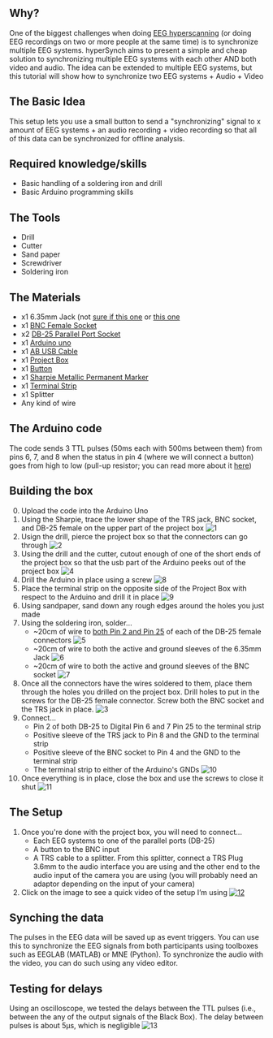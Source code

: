 ## Why?
One of the biggest challenges when doing [EEG hyperscanning](http://www.sciencedirect.com/science/article/pii/S0149763412001194) (or doing EEG recordings on two or more people at the same time) is to synchronize multiple EEG systems. hyperSynch aims to present a simple and cheap solution to synchronizing multiple EEG systems with each other AND both video and audio. The idea can be extended to multiple EEG systems, but this tutorial will show how to synchronize two EEG systems + Audio + Video


## The Basic Idea
This setup lets you use a small button to send a "synchronizing" signal to x amount of EEG systems + an audio recording + video recording so that all of this data can be synchronized for offline analysis.

## Required knowledge/skills
* Basic handling of a soldering iron and drill
* Basic Arduino programming skills 

## The Tools
* Drill
* Cutter 
* Sand paper
* Screwdriver
* Soldering iron

## The Materials
* x1 6.35mm Jack (not [sure if this one](https://www.digikey.ca/product-detail/en/switchcraft-inc/11/SC1085-ND/109515) or [this one](https://www.digikey.ca/product-detail/en/switchcraft-inc/12A/SC1089-ND/109527)
* x1 [BNC Female Socket](https://www.digikey.ca/product-detail/en/amphenol-rf-division/31-221-RFX/ARFX1064-ND/100648) 
* x2 [DB-25 Parallel Port Socket](https://www.digikey.ca/product-detail/en/cw-industries/CWR-281-25-0000/CFM25G-ND/59398)
* x1 [Arduino uno](https://www.arduino.cc/en/Main/arduinoBoardUno/)
* x1 [AB USB Cable](https://www.digikey.ca/product-detail/en/qualtek/3021001-03/Q361-ND/1531288)
* x1 [Project Box](https://www.digikey.ca/product-detail/en/bud-industries/CU-1874-B/377-1165-ND/387084)
* x1 [Button]()
* x1 [Sharpie Metallic Permanent Marker](https://www.staples.ca/en/Sharpie-Metallic-Permanent-Markers-Fine-Tip-Silver-2-Pack/product_586069_1-CA_1_20001)
* x1 [Terminal Strip](https://www.digikey.ca/product-detail/en/keystone-electronics/810/36-810-ND/316822)
* x1 Splitter
* Any kind of wire

## The Arduino code
The code sends 3 TTL pulses (50ms each with 500ms between them) from pins 6, 7, and 8 when the status in pin 4 (where we will connect a button) goes from high to low (pull-up resistor; you can read more about it [here](https://learn.sparkfun.com/tutorials/pull-up-resistors))

## Building the box
0. Upload the code into the Arduino Uno 
1. Using the Sharpie, trace the lower shape of the TRS jack, BNC socket, and DB-25 female on the upper part of the project box
![1](https://github.com/neurohazardous/hyperSynch/blob/master/assets/1.JPG)
2. Usign the drill, pierce the project box so that the connectors can go through
![2](https://github.com/neurohazardous/hyperSynch/blob/master/assets/2.JPG)
3. Using the drill and the cutter, cutout enough of one of the short ends of the project box so that the usb part of the Arduino peeks out of the project box
![4](https://github.com/neurohazardous/hyperSynch/blob/master/assets/4.JPG)
4. Drill the Arduino in place using a screw
![8](https://github.com/neurohazardous/hyperSynch/blob/master/assets/8.JPG)
5. Place the terminal strip on the opposite side of the Project Box with respect to the Arduino and drill it in place
![9](https://github.com/neurohazardous/hyperSynch/blob/master/assets/9.JPG)
6. Using sandpaper, sand down any rough edges around the holes you just made
7. Using the soldering iron, solder... 
    * ~20cm of wire to [both Pin 2 and Pin 25](http://www.zytrax.com/images/rs232_db25.gif) of each of the DB-25 female connectors
    ![5](https://github.com/neurohazardous/hyperSynch/blob/master/assets/5.JPG)
    * ~20cm of wire to both the active and ground sleeves of the 6.35mm Jack
    ![6](https://github.com/neurohazardous/hyperSynch/blob/master/assets/6.JPG)
    * ~20cm of wire to both the active and ground sleeves of the BNC socket
    ![7](https://github.com/neurohazardous/hyperSynch/blob/master/assets/7.JPG)
8. Once all the connectors have the wires soldered to them, place them through the holes you drilled on the project box. Drill holes to put in the screws for the DB-25 female connector. Screw both the BNC socket and the TRS jack in place.
![3](https://github.com/neurohazardous/hyperSynch/blob/master/assets/3.JPG)
9. Connect...
    * Pin 2 of both DB-25 to Digital Pin 6 and 7 Pin 25 to the terminal strip
    * Positive sleeve of the TRS jack to Pin 8 and the GND to the terminal strip
    * Positive sleeve of the BNC socket to Pin 4 and the GND to the terminal strip
    * The terminal strip to either of the Arduino's GNDs
    ![10](https://github.com/neurohazardous/hyperSynch/blob/master/assets/10.JPG)
10. Once everything is in place, close the box and use the screws to close it shut
![11](https://github.com/neurohazardous/hyperSynch/blob/master/assets/11.JPG)

## The Setup
1. Once you're done with the project box, you will need to connect...
    * Each EEG systems to one of the parallel ports (DB-25)
    * A button to the BNC input
    * A TRS cable to a splitter. From this splitter, connect a TRS Plug 3.6mm to the audio interface you are using and the other end to the audio input of the camera you are using (you will probably need an adaptor depending on the input of your camera)
 2. Click on the image to see a quick video of the setup I’m using
[![12](https://github.com/neurohazardous/hyperSynch/blob/master/assets/12.JPG)](https://youtu.be/-PK0s4mQaHo)

## Synching the data
The pulses in the EEG data will be saved up as event triggers. You can use this to synchronize the EEG signals from both participants using toolboxes such as EEGLAB (MATLAB) or MNE (Python). To synchronize the audio with the video, you can do such using any video editor. 

## Testing for delays
Using an oscilloscope, we tested the delays between the TTL pulses (i.e., between the any of the output signals of the Black Box). The delay between pulses is about 5μs, which is negligible
![13](https://github.com/neurohazardous/hyperSynch/blob/master/assets/13.jpg)
